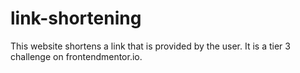 # link-shortening
This website shortens a link that is provided by the user. It is a tier 3 challenge on frontendmentor.io.

